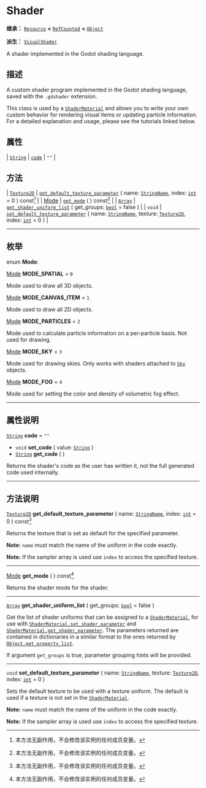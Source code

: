 <!-- ⚠ 请勿编辑本文件 ⚠ -->
<!-- 本文档使用脚本从 WeDot 引擎源码仓库生成。 -->
<!-- 生成脚本：https://github.com/WeDot-Engine/WeDot/tree/4.3/doc/tools/make_md.py； -->
<!-- 原文件：https://github.com/WeDot-Engine/WeDot/tree/4.3/doc/classes/Shader.xml。 -->

<div id="_class_shader"></div>

# Shader

**继承：** [`Resource`](class_resource.md) **<** [`RefCounted`](class_refcounted.md) **<** [`Object`](class_object.md)

**派生：** [`VisualShader`](class_visualshader.md)

A shader implemented in the Godot shading language.

## 描述

A custom shader program implemented in the Godot shading language, saved with the `.gdshader` extension.

This class is used by a [`ShaderMaterial`](class_shadermaterial.md) and allows you to write your own custom behavior for rendering visual items or updating particle information. For a detailed explanation and usage, please see the tutorials linked below.

## 属性

| [`String`](class_string.md) | [`code`](#class_shader_property_code) | ``""`` |

## 方法

| [`Texture2D`](class_texture2d.md) | [`get_default_texture_parameter`](#class_shader_method_get_default_texture_parameter) ( name: [`StringName`](class_stringname.md), index: [`int`](class_int.md) = 0 ) const[^const]                               |
| [Mode](#enum_shader_mode)         | [`get_mode`](#class_shader_method_get_mode) ( ) const[^const]                                                                                                                                                     |
| [`Array`](class_array.md)         | [`get_shader_uniform_list`](#class_shader_method_get_shader_uniform_list) ( get_groups: [`bool`](class_bool.md) = false )                                                                                         |
| `void`                            | [`set_default_texture_parameter`](#class_shader_method_set_default_texture_parameter) ( name: [`StringName`](class_stringname.md), texture: [`Texture2D`](class_texture2d.md), index: [`int`](class_int.md) = 0 ) |

<!-- rst-class:: classref-section-separator -->

---

## 枚举

<div id="_class_enum_shader_mode"></div>

enum **Mode**: <div id="enum_shader_mode"></div>

<div id="_class_shader_constant_mode_spatial"></div>

[Mode](#enum_shader_mode) **MODE_SPATIAL** = ``0``

Mode used to draw all 3D objects.

<div id="_class_shader_constant_mode_canvas_item"></div>

[Mode](#enum_shader_mode) **MODE_CANVAS_ITEM** = ``1``

Mode used to draw all 2D objects.

<div id="_class_shader_constant_mode_particles"></div>

[Mode](#enum_shader_mode) **MODE_PARTICLES** = ``2``

Mode used to calculate particle information on a per-particle basis. Not used for drawing.

<div id="_class_shader_constant_mode_sky"></div>

[Mode](#enum_shader_mode) **MODE_SKY** = ``3``

Mode used for drawing skies. Only works with shaders attached to [`Sky`](class_sky.md) objects.

<div id="_class_shader_constant_mode_fog"></div>

[Mode](#enum_shader_mode) **MODE_FOG** = ``4``

Mode used for setting the color and density of volumetric fog effect.

<!-- rst-class:: classref-section-separator -->

---

## 属性说明

<div id="_class_shader_property_code"></div>

[`String`](class_string.md) **code** = ``""`` <div id="class_shader_property_code"></div>

- `void` **set_code** ( value: [`String`](class_string.md) )
- [`String`](class_string.md) **get_code** ( )

Returns the shader's code as the user has written it, not the full generated code used internally.

<!-- rst-class:: classref-section-separator -->

---

## 方法说明

<div id="_class_shader_method_get_default_texture_parameter"></div>

[`Texture2D`](class_texture2d.md) **get_default_texture_parameter** ( name: [`StringName`](class_stringname.md), index: [`int`](class_int.md) = 0 ) const[^const]<div id="class_shader_method_get_default_texture_parameter"></div>

Returns the texture that is set as default for the specified parameter.

 **Note:** `name` must match the name of the uniform in the code exactly.

 **Note:** If the sampler array is used use `index` to access the specified texture.

<!-- rst-class:: classref-item-separator -->

---

<div id="_class_shader_method_get_mode"></div>

[Mode](#enum_shader_mode) **get_mode** ( ) const[^const]<div id="class_shader_method_get_mode"></div>

Returns the shader mode for the shader.

<!-- rst-class:: classref-item-separator -->

---

<div id="_class_shader_method_get_shader_uniform_list"></div>

[`Array`](class_array.md) **get_shader_uniform_list** ( get_groups: [`bool`](class_bool.md) = false )<div id="class_shader_method_get_shader_uniform_list"></div>

Get the list of shader uniforms that can be assigned to a [`ShaderMaterial`](class_shadermaterial.md), for use with [`ShaderMaterial.set_shader_parameter`](#class_shadermaterial_method_set_shader_parameter) and [`ShaderMaterial.get_shader_parameter`](#class_shadermaterial_method_get_shader_parameter). The parameters returned are contained in dictionaries in a similar format to the ones returned by [`Object.get_property_list`](#class_object_method_get_property_list).

If argument `get_groups` is true, parameter grouping hints will be provided.

<!-- rst-class:: classref-item-separator -->

---

<div id="_class_shader_method_set_default_texture_parameter"></div>

`void` **set_default_texture_parameter** ( name: [`StringName`](class_stringname.md), texture: [`Texture2D`](class_texture2d.md), index: [`int`](class_int.md) = 0 )<div id="class_shader_method_set_default_texture_parameter"></div>

Sets the default texture to be used with a texture uniform. The default is used if a texture is not set in the [`ShaderMaterial`](class_shadermaterial.md).

 **Note:** `name` must match the name of the uniform in the code exactly.

 **Note:** If the sampler array is used use `index` to access the specified texture.

[^virtual]: 本方法通常需要用户覆盖才能生效。
[^const]: 本方法无副作用，不会修改该实例的任何成员变量。
[^vararg]: 本方法除了能接受在此处描述的参数外，还能够继续接受任意数量的参数。
[^constructor]: 本方法用于构造某个类型。
[^static]: 调用本方法无需实例，可直接使用类名进行调用。
[^operator]: 本方法描述的是使用本类型作为左操作数的有效运算符。
[^bitfield]: 这个值是由下列位标志构成位掩码的整数。
[^void]: 无返回值。
